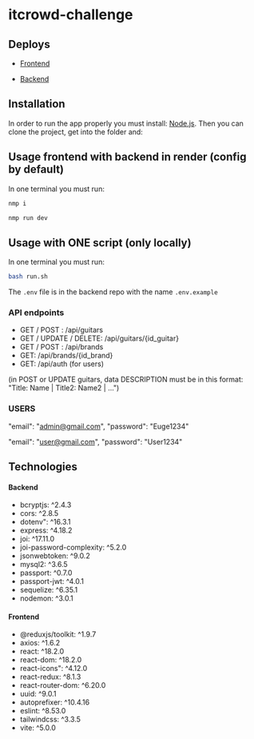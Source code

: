 # itcrowd-challenge

## Deploys
* [Frontend](https://itcrowd-challenge-eugeniarossanigo.vercel.app/)

* [Backend](https://api-guitars.onrender.com)

## Installation
In order to run the app properly you must install: 
[Node.js](https://nodejs.org/). Then you can clone the project, get into the folder and:


## Usage frontend with backend in render (config by default)
In one terminal you must run:
```bash
nmp i
```
```bash
nmp run dev
```

## Usage with ONE script (only locally)
In one terminal you must run:
```bash
bash run.sh
```

The `.env` file is in the backend repo with the name `.env.example`

### API endpoints
* GET / POST : /api/guitars
* GET / UPDATE / DELETE: /api/guitars/{id_guitar}
* GET / POST : /api/brands
* GET: /api/brands/{id_brand}
* GET: /api/auth (for users)

(in POST or UPDATE guitars, data DESCRIPTION must be in this format: "Title: Name | Title2: Name2 | ...")

### USERS
"email": "admin@gmail.com",
"password": "Euge1234"

"email": "user@gmail.com",
"password": "User1234"

## Technologies

#### Backend
* bcryptjs: ^2.4.3
* cors: ^2.8.5
* dotenv": ^16.3.1
* express: ^4.18.2
* joi: ^17.11.0
* joi-password-complexity: ^5.2.0
* jsonwebtoken: ^9.0.2
* mysql2: ^3.6.5
* passport: ^0.7.0
* passport-jwt: ^4.0.1
* sequelize: ^6.35.1
* nodemon: ^3.0.1


#### Frontend
* @reduxjs/toolkit: ^1.9.7
* axios: ^1.6.2
* react: ^18.2.0
* react-dom: ^18.2.0
* react-icons": ^4.12.0
* react-redux: ^8.1.3
* react-router-dom: ^6.20.0
* uuid: ^9.0.1
* autoprefixer: ^10.4.16
* eslint: ^8.53.0
* tailwindcss: ^3.3.5
* vite: ^5.0.0
